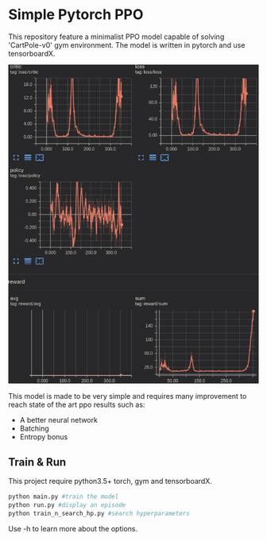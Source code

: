 # Simple Pytorch PPO

This repository feature a minimalist PPO model capable of solving 'CartPole-v0' gym environment. The model is written in pytorch and use tensorboardX.

![tensorboard_screen.png](tensorboard_screen.png)

This model is made to be very simple and requires many improvement to reach state of the art ppo results such as:

- A better neural network
- Batching
- Entropy bonus

## Train & Run

This project require python3.5+ torch, gym and tensorboardX.

```bash
python main.py #train the model
python run.py #display an episode
python train_n_search_hp.py #search hyperparameters
```

Use -h to learn more about the options.